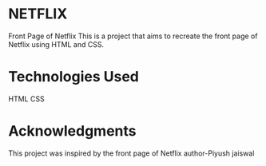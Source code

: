 # NETFLIX
Front Page of Netflix
This is a project that aims to recreate the front page of Netflix using HTML and CSS.
# Technologies Used
HTML
CSS
# Acknowledgments
This project was inspired by the front page of Netflix
author-Piyush jaiswal
